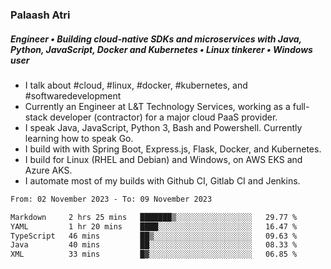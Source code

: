 ### Palaash Atri

##### Engineer • Building cloud-native SDKs and microservices with Java, Python, JavaScript, Docker and Kubernetes • Linux tinkerer • Windows user

- I talk about #cloud, #linux, #docker, #kubernetes, and #softwaredevelopment
- Currently an Engineer at L&T Technology Services, working as a full-stack developer (contractor) for a major cloud PaaS provider.
- I speak Java, JavaScript, Python 3, Bash and Powershell. Currently learning how to speak Go.
- I build with with Spring Boot, Express.js, Flask, Docker, and Kubernetes.
- I build for Linux (RHEL and Debian) and Windows, on AWS EKS and Azure AKS.
- I automate most of my builds with Github CI, Gitlab CI and Jenkins.

<!--
**palaashatri/palaashatri** is a ✨ _special_ ✨ repository because its `README.md` (this file) appears on your GitHub profile.

Here are some ideas to get you started:

- 🔭 I’m currently working on ...
- 🌱 I’m currently learning ...
- 👯 I’m looking to collaborate on ...
- 🤔 I’m looking for help with ...
- 💬 Ask me about ...
- 📫 How to reach me: ...
- 😄 Pronouns: ...
- ⚡ Fun fact: ...
-->

<!--START_SECTION:waka-->

```txt
From: 02 November 2023 - To: 09 November 2023

Markdown     2 hrs 25 mins   ███████▒░░░░░░░░░░░░░░░░░   29.77 %
YAML         1 hr 20 mins    ████░░░░░░░░░░░░░░░░░░░░░   16.47 %
TypeScript   46 mins         ██▒░░░░░░░░░░░░░░░░░░░░░░   09.63 %
Java         40 mins         ██░░░░░░░░░░░░░░░░░░░░░░░   08.33 %
XML          33 mins         █▓░░░░░░░░░░░░░░░░░░░░░░░   06.85 %
```

<!--END_SECTION:waka-->
